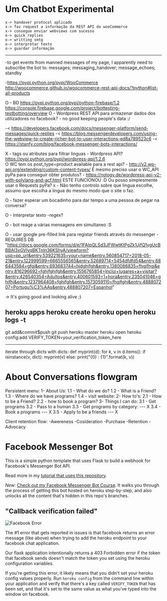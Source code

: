 # Um Chatbot Experimental

	x-> handover protocol aplicado
	x-> faz request a informação da REST API do wooCommerce
	x-> consegue enviar webviews com sucesso
	o-> quick replies
	o-> writting smtg
	o-> interpretar texto
	o-> guardar informação

----

-to get events from manned messages of my page, I apparently need to subscribe the bot to: messages; messaging_handover; message_echoes; standby

-https://pypi.python.org/pypi/WooCommerce
	http://woocommerce.github.io/woocommerce-rest-api-docs/?python#list-all-products

O - BD
https://pypi.python.org/pypi/python-firebase/1.2	
https://console.firebase.google.com/project/bottesting-testbotting/overview
O - Wordpress REST API para armazenar dados dos utilizadores no facebook? - no good keeping people's data :/

-< https://developers.facebook.com/docs/messenger-platform/send-messages/quick-replies
-< https://blog.messengerdevelopers.com/using-the-webview-to-create-richer-bot-to-user-interactions-ed8a789523c6
-< https://stanfy.com/blog/facebook-messenger-bots-interactions/

X - tags ou atributes para filtrar linguas
	- Wordpress API?		https://pypi.python.org/pypi/wordpress-api/1.2.6	
	O WC tem os post_type=product available para a rest api? - http://v2.wp-api.org/extending/custom-content-types/
	É mesmo preciso usar o WC_API pyPa para conseguir obter produtos? - https://nology.de/wordpress-api-v2-with-polylang-and-acf.html
		ESTE FUNCIONOU :D
	Ou posso simplesmente usar o Requests pyPa?
	x - Não tenho controlo sobre que lingua escolhe, assumo que escolha a lingua do mesmo modo que o site o faz.

O - fazer esperar um bocadinho para dar tempo a uma pessoa de pegar na conversa?


O - Interpretar texto
	-regex?

O - bot reage a várias mensagens em simultaneo :S


O - usar google pre-filled link para registar friends através do messenger - REQUIRES DB
	"https://docs.google.com/forms/d/e/1FAIpQLSd3JFWwtKtPgZk1JjfQ1ygUcBBBAl3xGVlyqBKTnIn36KShyA/viewform?usp=pp_url&entry.539221635=your+name&entry.560854717=2018-05-21&entry.122999599=6665556565&entry.52689714=5454dfdfd54&entry.686443584=gfgj&entry.693683744=hjdghjfgh&entry.1380086835=fhgjfhgj&entry.816296692=fghjfghjfgh&entry.1556765854=Inclui+lugares+a+visitar?&entry.426540354=Adultos&entry.400601593=1+hora&entry.235041046=ghjfhj&entry.1237964408=fghjfgh&entry.1573059110=fhgjfghj&entry.488807207=Portugu%C3%AAs&entry.488807207=Espanhol"

-> It's going good and looking alive ;)

heroku apps
heroku create
heroku open
heroku logs -t
-
git add&commit$push
git push heroku master
heroku open
heroku config:add VERIFY_TOKEN=your_verification_token_here

--------------------------
iterate through dicts with dicts:
def myprint(d):
  for k, v in d.items():
    if isinstance(v, dict):
      myprint(v)
    else:
      print("{0} : {1}".format(k, v))


# About Conversations flowgram

Persistent menu:
	1- About Us:
		1.1 - What do we do?
		1.2 - What is a Friend?
		1.3 - Where do we have programs?
		1.4 - visit website:
	2- How to's:
		2.1 - How to be a Friend?
		2.2 - how to book a program?
	3- Things I can do:
		3.1 - Get programs
		3.2 - Pass to a human
		3.3 - Get programs by category:	---		X
		3.4 - Book a programs 			---		X
		3.5 - Apply to be a friends 	---		X


Client retention flow:
-Awereness
-Cosideration
-Purchase
-Retention
-Advocacy



# Facebook Messenger Bot
This is a simple python template that uses Flask to build a webhook for Facebook's Messenger Bot API.

Read more in my [tutorial that uses this repository](https://blog.hartleybrody.com/fb-messenger-bot/).

*New:* [Check out my Facebook Messenger Bot Course](https://facebook-messenger-bot.teachable.com/p/facebook-messenger-bot/). It walks you through the process of getting this bot hosted on heroku step-by-step, and also unlocks all the content that's hidden in this repo's branches.

## "Callback verification failed"

![Facebook Error](https://cloud.githubusercontent.com/assets/18402893/21538944/f96fcd1e-cdc7-11e6-83ee-a866190d9080.png)

The #1 error that gets reported in issues is that facebook returns an error message (like above) when trying to add the heroku endpoint to your facebook chat application.

Our flask application intentionally returns a 403 Forbidden error if the token that facebook sends doesn't match the token you set using the heroku configuration variables.

If you're getting this error, it likely means that you didn't set your heroku config values properly. Run `heroku config` from the command line within your application and verify that there's a key called `VERIFY_TOKEN` that has been set, and that it's set to the same value as what you've typed into the window on facebook.